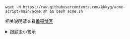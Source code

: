 
```
wget -N https://raw.githubusercontents.com/kkkyg/acme-script/main/acme.sh && bash acme.sh
```

相关说明请查看[甬哥博客](https://kkkyg.blogspot.com/2022/03/githubacmeshssltlseccwarp.html)


<details>
<summary>跟屁虫小警示</summary>

```bash
话说，一个跟屁虫一直跟着我，我时时刻刻在放气，结果，你知道的。这股味道将一直伴随着它一生！我也不知道为什么它每看一次就吸一口，还天天闻…………
```
</details>

